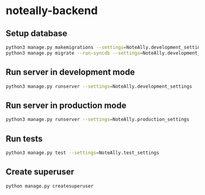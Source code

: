 # noteally-backend

## Setup database
```bash
python3 manage.py makemigrations --settings=NoteAlly.development_settings
python3 manage.py migrate --run-syncdb --settings=NoteAlly.development_settings
```

## Run server in development mode
```bash
python3 manage.py runserver --settings=NoteAlly.development_settings
```

## Run server in production mode
```bash
python3 manage.py runserver --settings=NoteAlly.production_settings
```

## Run tests
```bash
python3 manage.py test --settings=NoteAlly.test_settings
```

## Create superuser
```bash
python manage.py createsuperuser   
```
